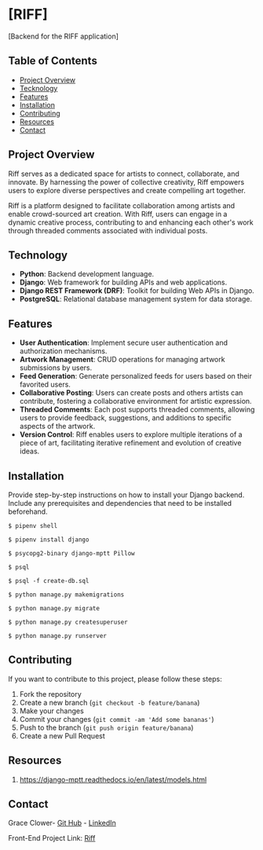 
# [RIFF]


[Backend for the RIFF application]



## Table of Contents

- [Project Overview](#project-overview)
- [Tecknology](#technology)
- [Features](#features)
- [Installation](#installation)
- [Contributing](#contributing)
- [Resources](#resources)
- [Contact](#contact)

## Project Overview

Riff serves as a dedicated space for artists to connect, collaborate, and innovate. By harnessing the power of collective creativity, Riff empowers users to explore diverse perspectives and create compelling art together.


Riff is a platform designed to facilitate collaboration among artists and enable crowd-sourced art creation. With Riff, users can engage in a dynamic creative process, contributing to and enhancing each other's work through threaded comments associated with individual posts.

## Technology

- **Python**: Backend development language.
- **Django**: Web framework for building APIs and web applications.
- **Django REST Framework (DRF)**: Toolkit for building Web APIs in Django.
- **PostgreSQL**: Relational database management system for data storage.

## Features
- **User Authentication**: Implement secure user authentication and authorization mechanisms.
- **Artwork Management**: CRUD operations for managing artwork submissions by users.
- **Feed Generation**: Generate personalized feeds for users based on their favorited users.
- **Collaborative Posting**: Users can create posts and others artists can contribute, fostering a collaborative environment for artistic expression.
- **Threaded Comments**: Each post supports threaded comments, allowing users to provide feedback, suggestions, and additions to specific aspects of the artwork.
- **Version Control**: Riff enables users to explore multiple iterations of a piece of art, facilitating iterative refinement and evolution of creative ideas.

## Installation

Provide step-by-step instructions on how to install your Django backend. Include any prerequisites and dependencies that need to be installed beforehand.

`$ pipenv shell`

`$ pipenv install django` 

`$ psycopg2-binary django-mptt Pillow`

`$ psql `

`$ psql -f create-db.sql`

`$ python manage.py makemigrations`

`$ python manage.py migrate`

`$ python manage.py createsuperuser`

`$ python manage.py runserver`

## Contributing

If you want to contribute to this project, please follow these steps:

1. Fork the repository
2. Create a new branch (`git checkout -b feature/banana`)
3. Make your changes
4. Commit your changes (`git commit -am 'Add some bananas'`)
5. Push to the branch (`git push origin feature/banana`)
6. Create a new Pull Request

## Resources

1. https://django-mptt.readthedocs.io/en/latest/models.html


## Contact

 Grace Clower- [Git Hub](https://github.com/geclower) - [LinkedIn](https://www.linkedin.com/in/grace-clower/)

Front-End Project Link: [Riff](https://github.com/jwow1000/front-end-riff)


